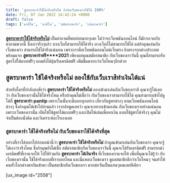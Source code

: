 ```yaml
---
title: 'สูตรบาคาร่าใช้ได้จริงหรือไม่ ถ้ากับเว็บของเราใช้ได้ 100%'
date: Fri, 07 Jan 2022 14:42:24 +0000
draft: false
tags: ['คาสิโน', 'คาสิโน', 'สมัครบาคาร่า', 'เล่นบาคาร่า']
---
```


**[สูตรบาคาร่าใช้ได้จริงหรือไม่](/archives/)** เป็นคำถามที่พบบ่อยมากๆเลย ไม่ว่าจะเว็บพนันออนไลน์ ก็มักจะเจอกับคำถามพวกนี้ ซึ่งเอาจริงๆแล้ว บางเว็บก็สามารถใช้ได้จริง บางเว็บก็ไม่สามารถใช้ได้ แต่ถ้าคุณเล่นกับเว็บของเรา สามารถใช้ได้จริงแน่นอน เพราะเราคือเว็บพนันออนไลน์เว็บตรง ยิงตรงจากต่างประเทศ พร้อมแจก **สูตรบาคาร่าฟรี****2021** เพียงแค่คุณสมัครสมาชิก กับเว็บของเราวันนี้ คุณก็สามารถรับสูตรไปได้แบบฟรีๆ แถมยังได้ลุ้นรับเครดิตฟรี เพิ่มขึ้นมากกว่าเว็บไหนๆอีกด้วย

**สูตรบาคาร่า ใช้ได้จริงหรือไม่ ลองใช้กับเว็บเราสิทำเงินได้แน่**
----------------------------------------------------------------

สำหรับใครที่กำลังสงสัยว่า **สูตรบาคาร่า ใช้ได้จริงหรือไม่** ลองเข้ามาเล่นกับเว็บของเราสิ คุณจะรู้ได้เลยว่า กับเว็บของเรานั้นใช้ได้จริงไหม หรือถ้าคุณไม่เชื่อว่า กับเว็บของเราสามารถใช้ได้ คุณสามารถเข้าไปดูได้ที่ **สูตรบาคาร่า** **pantip** เพราะในนั้นจะมีบอกทุกอย่าง เกี่ยวกับสูตรต่างๆ ตามเว็บพนันออนไลน์ต่างๆ ซึ่งถ้าคุณได้เข้าไปอ่านแล้ว เรากล้าพูดเลยว่า คุณจะอยากเข้ามาเล่น กับเว็บของเราอย่างแน่นอน เพราะเว็บของเรานั้น เปิดให้ใช้สูตรได้แบบฟรีๆ และเปิดให้เล่นเพื่อหาเงิน แบบใช้สูตรได้จริงๆ คุณไม่จำเป็นต้องนั่งคิด และวิเคราะห์อะไรเองเลย

### **สูตรบาคาร่า ใช้ได้จริงหรือไม่ กับเว็บของเราใช้ได้จริงที่สุด**

อย่างที่เราได้บอกไปก่อนหน้านี้ว่า **สูตรบาคาร่า ใช้ได้จริงหรือไม่** ถ้าคุณเข้ามาเล่นกับเว็บของเรา คุณจะรู้ได้เองว่าจริงไหม ซึ่งถ้าคุณยังไม่เชื่อ สมัครสมาชิกกับเว็บของเราวันนี้ คุณจะได้รับเครดิตฟรี สามารถนำเครดิตฟรีที่เราแจกให้ ไปใช้ร่วมกับ **สูตรบาคาร่า ได้เงินจริง** ที่เว็บของเราแจกให้ เพื่อที่คุณจะได้รู้ว่า กับเว็บของเรานั้น ใช้ได้จริงแบบที่เราบอกไหม และนี่แหละเว็บของเรา ดูแลสมาชิกดีกว่าเว็บไหนๆ จนทำให้คนทั่วโลกต่างพากันเข้ามา เป็นสมาชิกกับเว็บของเรา มากต่อวันเป็นแสนๆคนเลยทีเดียว

\[ux\_image id="2558"\]
